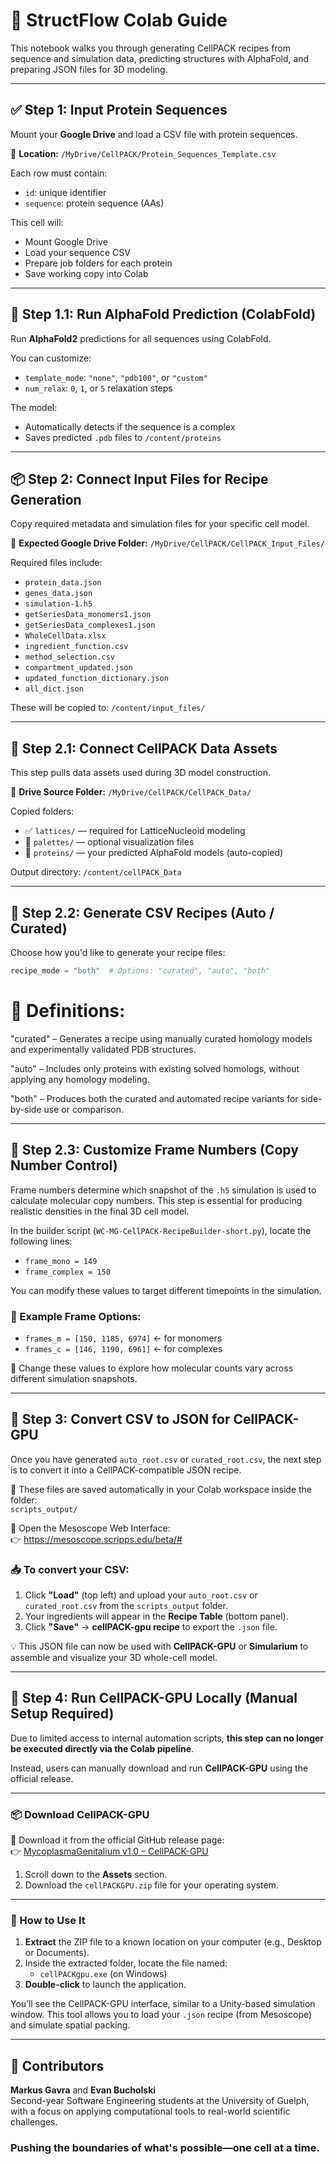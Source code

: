 # 🧬 StructFlow Colab Guide   

This notebook walks you through generating CellPACK recipes from sequence and simulation data, predicting structures with AlphaFold, and preparing JSON files for 3D modeling.

---

## ✅ Step 1: Input Protein Sequences  

Mount your **Google Drive** and load a CSV file with protein sequences.  

📁 **Location:** `/MyDrive/CellPACK/Protein_Sequences_Template.csv`  

Each row must contain:
- `id`: unique identifier  
- `sequence`: protein sequence (AAs)

This cell will:
- Mount Google Drive
- Load your sequence CSV
- Prepare job folders for each protein
- Save working copy into Colab

---

## 🔬 Step 1.1: Run AlphaFold Prediction (ColabFold)

Run **AlphaFold2** predictions for all sequences using ColabFold.  

You can customize:
- `template_mode`: `"none"`, `"pdb100"`, or `"custom"`
- `num_relax`: `0`, `1`, or `5` relaxation steps

The model:
- Automatically detects if the sequence is a complex
- Saves predicted `.pdb` files to `/content/proteins`

---

## 📦 Step 2: Connect Input Files for Recipe Generation  

Copy required metadata and simulation files for your specific cell model.

📁 **Expected Google Drive Folder:** `/MyDrive/CellPACK/CellPACK_Input_Files/`

Required files include:
- `protein_data.json`
- `genes_data.json`
- `simulation-1.h5`
- `getSeriesData_monomers1.json`
- `getSeriesData_complexes1.json`
- `WholeCellData.xlsx`
- `ingredient_function.csv`
- `method_selection.csv`
- `compartment_updated.json`
- `updated_function_dictionary.json`
- `all_dict.json`

These will be copied to: `/content/input_files/`

---

## 🧱 Step 2.1: Connect CellPACK Data Assets  

This step pulls data assets used during 3D model construction.  

📁 **Drive Source Folder:** `/MyDrive/CellPACK/CellPACK_Data/`

Copied folders:
- ✅ `lattices/` — required for LatticeNucleoid modeling  
- 🎨 `palettes/` — optional visualization files  
- 💾 `proteins/` — your predicted AlphaFold models (auto-copied)

Output directory: `/content/cellPACK_Data`

---

## 🧪 Step 2.2: Generate CSV Recipes (Auto / Curated)  

Choose how you'd like to generate your recipe files:

```python
recipe_mode = "both"  # Options: "curated", "auto", "both"
```
# 🔧 Definitions:

"curated" – Generates a recipe using manually curated homology models and experimentally validated PDB structures.

"auto" – Includes only proteins with existing solved homologs, without applying any homology modeling.

"both" – Produces both the curated and automated recipe variants for side-by-side use or comparison.

---

## 🌟 Step 2.3: Customize Frame Numbers (Copy Number Control)

Frame numbers determine which snapshot of the `.h5` simulation is used to calculate molecular copy numbers. This step is essential for producing realistic densities in the final 3D cell model.

In the builder script (`WC-MG-CellPACK-RecipeBuilder-short.py`), locate the following lines:

- `frame_mono = 149`
- `frame_complex = 150`

You can modify these values to target different timepoints in the simulation.

### 🔢 Example Frame Options:
- `frames_m = [150, 1185, 6974]`  ← for monomers
- `frames_c = [146, 1190, 6961]`  ← for complexes

🔀 Change these values to explore how molecular counts vary across different simulation snapshots.

---

## 📄 Step 3: Convert CSV to JSON for CellPACK-GPU

Once you have generated `auto_root.csv` or `curated_root.csv`, the next step is to convert it into a CellPACK-compatible JSON recipe.

📁 These files are saved automatically in your Colab workspace inside the folder:  
`scripts_output/`

🔗 Open the Mesoscope Web Interface:  
👉 https://mesoscope.scripps.edu/beta/#

### 📥 To convert your CSV:

1. Click **"Load"** (top left) and upload your `auto_root.csv` or `curated_root.csv` from the `scripts_output` folder.  
2. Your ingredients will appear in the **Recipe Table** (bottom panel).  
3. Click **"Save"** → **cellPACK-gpu recipe** to export the `.json` file.

💡 This JSON file can now be used with **CellPACK-GPU** or **Simularium** to assemble and visualize your 3D whole-cell model.

---

## 🚫 Step 4: Run CellPACK-GPU Locally (Manual Setup Required)

Due to limited access to internal automation scripts, **this step can no longer be executed directly via the Colab pipeline**.

Instead, users can manually download and run **CellPACK-GPU** using the official release.

---

### 📦 Download CellPACK-GPU

🔗 Download it from the official GitHub release page:  
👉 [MycoplasmaGenitalium v1.0 – CellPACK-GPU](https://github.com/ccsb-scripps/MycoplasmaGenitalium/releases/tag/v1.0)

1. Scroll down to the **Assets** section.
2. Download the `cellPACKGPU.zip` file for your operating system.

---

### 🧰 How to Use It

1. **Extract** the ZIP file to a known location on your computer (e.g., Desktop or Documents).
2. Inside the extracted folder, locate the file named:
   - `cellPACKgpu.exe` (on Windows)
3. **Double-click** to launch the application.

You’ll see the CellPACK-GPU interface, similar to a Unity-based simulation window. This tool allows you to load your `.json` recipe (from Mesoscope) and simulate spatial packing.

---

## 👥 Contributors

**Markus Gavra** and **Evan Bucholski**  
Second-year Software Engineering students at the University of Guelph, with a focus on applying computational tools to real-world scientific challenges.

### Pushing the boundaries of what's possible—one cell at a time.

